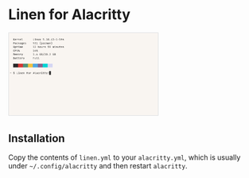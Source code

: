 # Linen for Alacritty

<img src="../assets/alacritty.png" alt="A preview of Linen for Alacritty" width="60%"/>

## Installation

Copy the contents of `linen.yml` to your `alacritty.yml`, which is
usually under `~/.config/alacritty` and then restart `alacritty`.
